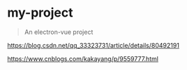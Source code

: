 # my-project

> An electron-vue project

https://blog.csdn.net/qq_33323731/article/details/80492191

https://www.cnblogs.com/kakayang/p/9559777.html